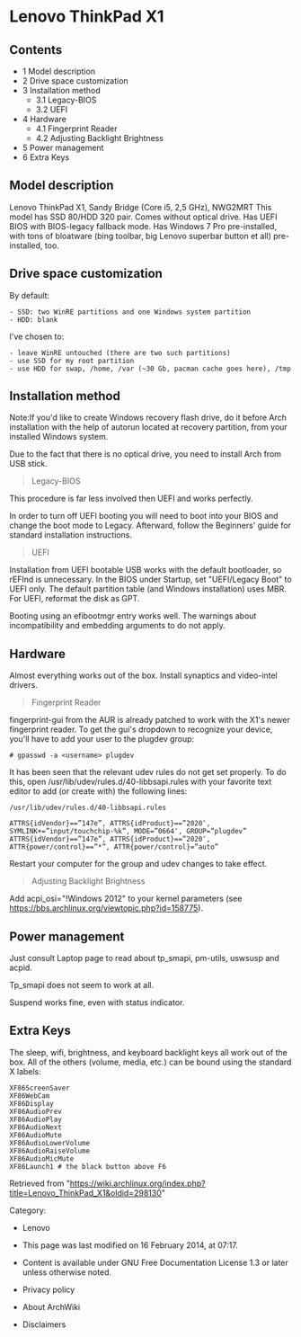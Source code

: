 Lenovo ThinkPad X1
==================

Contents
--------

-   1 Model description
-   2 Drive space customization
-   3 Installation method
    -   3.1 Legacy-BIOS
    -   3.2 UEFI
-   4 Hardware
    -   4.1 Fingerprint Reader
    -   4.2 Adjusting Backlight Brightness
-   5 Power management
-   6 Extra Keys

Model description
-----------------

Lenovo ThinkPad X1, Sandy Bridge (Core i5, 2,5 GHz), NWG2MRT This model
has SSD 80/HDD 320 pair. Comes without optical drive. Has UEFI BIOS with
BIOS-legacy fallback mode. Has Windows 7 Pro pre-installed, with tons of
bloatware (bing toolbar, big Lenovo superbar button et all)
pre-installed, too.

Drive space customization
-------------------------

By default:

    - SSD: two WinRE partitions and one Windows system partition
    - HDD: blank

I've chosen to:

    - leave WinRE untouched (there are two such partitions)
    - use SSD for my root partition
    - use HDD for swap, /home, /var (~30 Gb, pacman cache goes here), /tmp

Installation method
-------------------

Note:If you'd like to create Windows recovery flash drive, do it before
Arch installation with the help of autorun located at recovery
partition, from your installed Windows system.

Due to the fact that there is no optical drive, you need to install Arch
from USB stick.

> Legacy-BIOS

This procedure is far less involved then UEFI and works perfectly.

In order to turn off UEFI booting you will need to boot into your BIOS
and change the boot mode to Legacy. Afterward, follow the Beginners'
guide for standard installation instructions.

> UEFI

Installation from UEFI bootable USB works with the default bootloader,
so rEFInd is unnecessary. In the BIOS under Startup, set "UEFI/Legacy
Boot" to UEFI only. The default partition table (and Windows
installation) uses MBR. For UEFI, reformat the disk as GPT.

Booting using an efibootmgr entry works well. The warnings about
incompatibility and embedding arguments to do not apply.

Hardware
--------

Almost everything works out of the box. Install synaptics and
video-intel drivers.

> Fingerprint Reader

fingerprint-gui from the AUR is already patched to work with the X1's
newer fingerprint reader. To get the gui's dropdown to recognize your
device, you'll have to add your user to the plugdev group:

    # gpasswd -a <username> plugdev

It has been seen that the relevant udev rules do not get set properly.
To do this, open /usr/lib/udev/rules.d/40-libbsapi.rules with your
favorite text editor to add (or create with) the following lines:

    /usr/lib/udev/rules.d/40-libbsapi.rules

    ATTRS{idVendor}==”147e”, ATTRS{idProduct}==”2020″,   SYMLINK+=”input/touchchip-%k”, MODE=”0664″, GROUP=”plugdev”
    ATTRS{idVendor}==”147e”, ATTRS{idProduct}==”2020″,   ATTR{power/control}==”*”, ATTR{power/control}=”auto”

Restart your computer for the group and udev changes to take effect.

> Adjusting Backlight Brightness

Add acpi_osi="!Windows 2012" to your kernel parameters (see
https://bbs.archlinux.org/viewtopic.php?id=158775).

Power management
----------------

Just consult Laptop page to read about tp_smapi, pm-utils, uswsusp and
acpid.

Tp_smapi does not seem to work at all.

Suspend works fine, even with status indicator.

Extra Keys
----------

The sleep, wifi, brightness, and keyboard backlight keys all work out of
the box. All of the others (volume, media, etc.) can be bound using the
standard X labels:

    XF86ScreenSaver
    XF86WebCam
    XF86Display
    XF86AudioPrev
    XF86AudioPlay
    XF86AudioNext
    XF86AudioMute
    XF86AudioLowerVolume
    XF86AudioRaiseVolume
    XF86AudioMicMute
    XF86Launch1 # the black button above F6

Retrieved from
"https://wiki.archlinux.org/index.php?title=Lenovo_ThinkPad_X1&oldid=298130"

Category:

-   Lenovo

-   This page was last modified on 16 February 2014, at 07:17.
-   Content is available under GNU Free Documentation License 1.3 or
    later unless otherwise noted.
-   Privacy policy
-   About ArchWiki
-   Disclaimers
